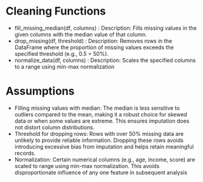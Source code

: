 # Cleaning Functions
- fill_missing_median(df, columns) : Description: Fills missing values in the given columns with the median value of that column.
- drop_missing(df, threshold) : Description: Removes rows in the DataFrame where the proportion of missing values exceeds the specified threshold (e.g., 0.5 = 50%).
- normalize_data(df, columns) : Description: Scales the specified columns to a range using min-max normalization
# Assumptions
- Filling missing values with median: The median is less sensitive to outliers compared to the mean, making it a robust choice for skewed data or when some values are extreme. This ensures imputation does not distort column distributions.
- Threshold for dropping rows: Rows with over 50% missing data are unlikely to provide reliable information. Dropping these rows avoids introducing excessive bias from imputation and helps retain meaningful records. 
- Normalization: Certain numerical columns (e.g., age, income, score) are scaled to range using min-max normalization. This avoids disproportionate influence of any one feature in subsequent analysis
